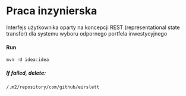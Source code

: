 # Praca inzynierska
 Interfejs użytkownika oparty na koncepcji REST (representational state transfer) dla systemu wyboru odpornego portfela inwestycyjnego
 
#### Run
`mvn -U idea:idea`

##### If failed, delete: 
`/.m2/repository/com/github/eirslett`
